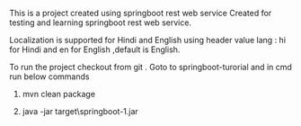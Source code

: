 This is a project created using  springboot rest web service 
Created for testing and learning springboot rest web service.

Localization is supported for Hindi and English using header value lang : hi for Hindi and en for English ,default is English.

To run the project checkout from git .
Goto to springboot-turorial and in cmd run below commands 

1) mvn clean package

2) java -jar target\springboot-1.jar


